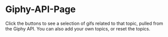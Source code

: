 # Giphy-API-Page

Click the buttons to see a selection of gifs related to that topic, pulled from the Giphy API. You can also add your own topics, or reset the topics.
